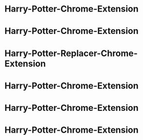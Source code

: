 # Harry-Potter-Chrome-Extension
# Harry-Potter-Chrome-Extension
# Harry-Potter-Replacer-Chrome-Extension
# Harry-Potter-Chrome-Extension
# Harry-Potter-Chrome-Extension
# Harry-Potter-Chrome-Extension
